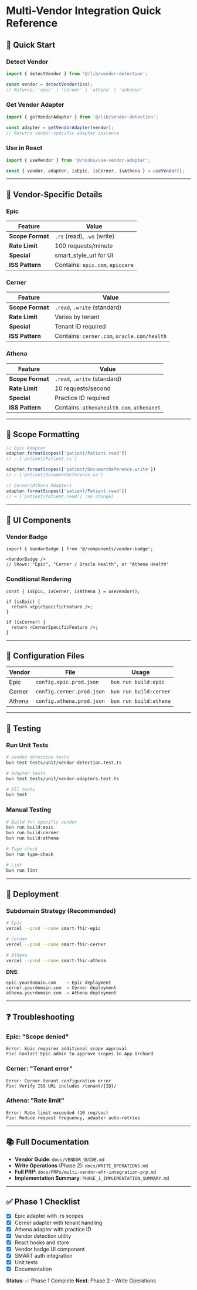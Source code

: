 # Multi-Vendor Integration Quick Reference

## 🎯 Quick Start

### Detect Vendor
```typescript
import { detectVendor } from '@/lib/vendor-detection';

const vendor = detectVendor(iss);
// Returns: 'epic' | 'cerner' | 'athena' | 'unknown'
```

### Get Vendor Adapter
```typescript
import { getVendorAdapter } from '@/lib/vendor-detection';

const adapter = getVendorAdapter(vendor);
// Returns vendor-specific adapter instance
```

### Use in React
```typescript
import { useVendor } from '@/hooks/use-vendor-adapter';

const { vendor, adapter, isEpic, isCerner, isAthena } = useVendor();
```

---

## 🏥 Vendor-Specific Details

### Epic
| Feature | Value |
|---------|-------|
| **Scope Format** | `.rs` (read), `.ws` (write) |
| **Rate Limit** | 100 requests/minute |
| **Special** | smart_style_url for UI |
| **ISS Pattern** | Contains: `epic.com`, `epiccare` |

### Cerner
| Feature | Value |
|---------|-------|
| **Scope Format** | `.read`, `.write` (standard) |
| **Rate Limit** | Varies by tenant |
| **Special** | Tenant ID required |
| **ISS Pattern** | Contains: `cerner.com`, `oracle.com/health` |

### Athena
| Feature | Value |
|---------|-------|
| **Scope Format** | `.read`, `.write` (standard) |
| **Rate Limit** | 10 requests/second |
| **Special** | Practice ID required |
| **ISS Pattern** | Contains: `athenahealth.com`, `athenanet` |

---

## 📝 Scope Formatting

```typescript
// Epic Adapter
adapter.formatScopes(['patient/Patient.read'])
// → ['patient/Patient.rs']

adapter.formatScopes(['patient/DocumentReference.write'])
// → ['patient/DocumentReference.ws']

// Cerner/Athena Adapters
adapter.formatScopes(['patient/Patient.read'])
// → ['patient/Patient.read'] (no change)
```

---

## 🎨 UI Components

### Vendor Badge
```tsx
import { VendorBadge } from '@/components/vendor-badge';

<VendorBadge />
// Shows: "Epic", "Cerner / Oracle Health", or "Athena Health"
```

### Conditional Rendering
```tsx
const { isEpic, isCerner, isAthena } = useVendor();

if (isEpic) {
  return <EpicSpecificFeature />;
}

if (isCerner) {
  return <CernerSpecificFeature />;
}
```

---

## 🔧 Configuration Files

| Vendor | File | Usage |
|--------|------|-------|
| Epic | `config.epic.prod.json` | `bun run build:epic` |
| Cerner | `config.cerner.prod.json` | `bun run build:cerner` |
| Athena | `config.athena.prod.json` | `bun run build:athena` |

---

## 🧪 Testing

### Run Unit Tests
```bash
# Vendor detection tests
bun test tests/unit/vendor-detection.test.ts

# Adapter tests
bun test tests/unit/vendor-adapters.test.ts

# All tests
bun test
```

### Manual Testing
```bash
# Build for specific vendor
bun run build:epic
bun run build:cerner
bun run build:athena

# Type check
bun run type-check

# Lint
bun run lint
```

---

## 🚀 Deployment

### Subdomain Strategy (Recommended)
```bash
# Epic
vercel --prod --name smart-fhir-epic

# Cerner
vercel --prod --name smart-fhir-cerner

# Athena
vercel --prod --name smart-fhir-athena
```

**DNS**:
```
epic.yourdomain.com    → Epic deployment
cerner.yourdomain.com  → Cerner deployment
athena.yourdomain.com  → Athena deployment
```

---

## ❓ Troubleshooting

### Epic: "Scope denied"
```
Error: Epic requires additional scope approval
Fix: Contact Epic admin to approve scopes in App Orchard
```

### Cerner: "Tenant error"
```
Error: Cerner tenant configuration error
Fix: Verify ISS URL includes /tenant/{ID}/
```

### Athena: "Rate limit"
```
Error: Rate limit exceeded (10 req/sec)
Fix: Reduce request frequency, adapter auto-retries
```

---

## 📚 Full Documentation

- **Vendor Guide**: `docs/VENDOR_GUIDE.md`
- **Write Operations** (Phase 2): `docs/WRITE_OPERATIONS.md`
- **Full PRP**: `docs/PRPs/multi-vendor-ehr-integration-prp.md`
- **Implementation Summary**: `PHASE_1_IMPLEMENTATION_SUMMARY.md`

---

## ✅ Phase 1 Checklist

- [x] Epic adapter with .rs scopes
- [x] Cerner adapter with tenant handling
- [x] Athena adapter with practice ID
- [x] Vendor detection utility
- [x] React hooks and store
- [x] Vendor badge UI component
- [x] SMART auth integration
- [x] Unit tests
- [x] Documentation

**Status**: ✅ Phase 1 Complete
**Next**: Phase 2 - Write Operations
